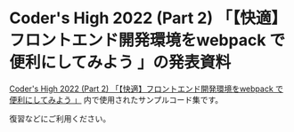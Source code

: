 # Coder's High 2022 (Part 2) 「【快適】フロントエンド開発環境をwebpack で便利にしてみよう 」の発表資料

[Coder's High 2022 (Part 2) 「【快適】フロントエンド開発環境をwebpack で便利にしてみよう 」](https://cssnite.doorkeeper.jp/events/141696) 内で使用されたサンプルコード集です。

復習などにご利用ください。